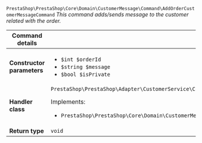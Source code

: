 `PrestaShop\PrestaShop\Core\Domain\CustomerMessage\Command\AddOrderCustomerMessageCommand`
_This command adds/sends message to the customer related with the order._

| Command details            |    |
| -------------------------- | -- |
| **Constructor parameters** | <ul> <li>`$int $orderId`</li>  <li>`$string $message`</li>  <li>`$bool $isPrivate`</li> </ul> |
| **Handler class**          | `PrestaShop\PrestaShop\Adapter\CustomerService\CommandHandler\AddOrderCustomerMessageHandler`  <p> Implements: </p> <ul>  <li>`PrestaShop\PrestaShop\Core\Domain\CustomerMessage\CommandHandler\AddOrderCustomerMessageHandlerInterface`</li>  |
| **Return type** |  `void`  |
